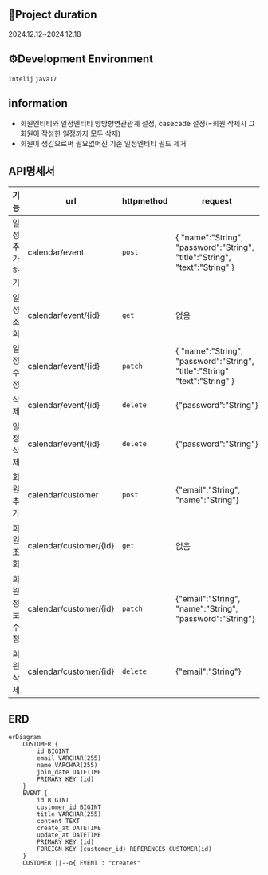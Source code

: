  ## 📅Project duration
2024.12.12~2024.12.18

## ⚙️Development Environment
```intelij``` ```java17```

## information
- 회원엔티티와 일정엔티티 양방향연관관계 설정, casecade 설정(=회원 삭제시 그 회원이 작성한 일정까지 모두 삭제)</br>
- 회원이 생김으로써 필요없어진 기존 일정엔티티 필드 제거

## API명세서
| 기능         | url                                        | httpmethod | request                                                     | response                                                                                        | HttpStatus |
|--------------|--------------------------------------------|------------|-------------------------------------------------------------|-------------------------------------------------------------------------------------------------|------------|
| 일정추가하기 |   calendar/event                              | ```post```       | { "name":"String",  "password":"String", "title":"String", "text":"String" } | { "name":"String", "title":"String",  "text":"String", "CreationDate":"String", "ModificationDate":"String" }     | ```201```        |
| 일정조회     | calendar/event/{id} | ```get```| 없음 |{ "name":"String", "title":"String", "text":"String", "CreationDate":"String", "ModificationDate":"String" } | ```200```|
| 일정수정     | calendar/event/{id}                                      | ```patch```       | { "name":"String", "password":"String", "title":"String" "text":"String" }       | "name":"String", "title":"String",  "text":"String", "CreationDate":"String", "ModificationDate":"String" }| ```200```        |
| 삭제         | calendar/event/{id}| ```delete```|  {"password":"String"}| 없음| ```204```        |
|일정삭제         | calendar/event/{id}| ```delete```     |  {"password":"String"}   | 없음  | ```204```        |
|회원추가|calendar/customer|```post```|{"email":"String", "name":"String"}|{"id":"Long", "email":"String", "name":"String","joindate":"LocalDateTime"}|```201```
|회원조회|calendar/customer/{id}|```get```|없음|{"id":"Long", "email":"String", "name":"String","joindate":"LocalDateTime"}|```200```
|회원정보수정|calendar/customer/{id}|```patch```|{"email":"String", "name":"String", "password":"String"}|{"id":"Long", "email":"String", "name":"String","joindate":"LocalDateTime"}|```200```
|회원삭제|calendar/customer/{id}|```delete```|{"email":"String"}|없음|```200```





## ERD
```mermaid
erDiagram
    CUSTOMER {
        id BIGINT
        email VARCHAR(255)
        name VARCHAR(255)
        join_date DATETIME
        PRIMARY KEY (id)
    }
    EVENT {
        id BIGINT
        customer_id BIGINT
        title VARCHAR(255)
        content TEXT
        create_at DATETIME
        update_at DATETIME
        PRIMARY KEY (id)
        FOREIGN KEY (customer_id) REFERENCES CUSTOMER(id)
    }
    CUSTOMER ||--o{ EVENT : "creates"
